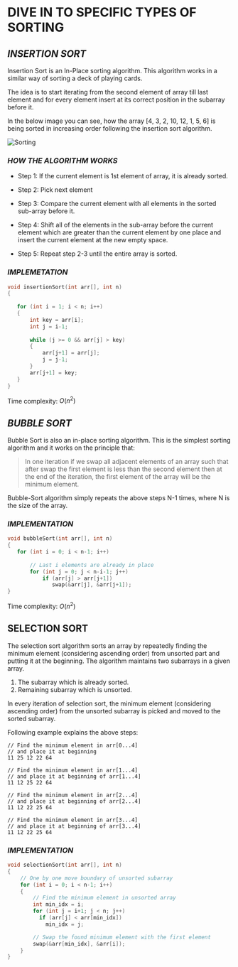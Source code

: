 # **DIVE IN TO SPECIFIC TYPES OF SORTING**

## ***INSERTION SORT***

Insertion Sort is an In-Place sorting algorithm. This algorithm works in a similar way of sorting a deck of playing cards. 

The idea is to start iterating from the second element of array till last element and for every element insert at its correct position in the subarray before it.

In the below image you can see, how the array [4, 3, 2, 10, 12, 1, 5, 6] is being sorted in increasing order following the insertion sort algorithm.

![Sorting](https://media.geeksforgeeks.org/wp-content/uploads/insertionsort.png)

### *HOW THE ALGORITHM WORKS*

* Step 1: If the current element is 1st element of array, it is already sorted.

* Step 2: Pick next element

* Step 3: Compare the current element with all elements in the sorted sub-array before it.

* Step 4: Shift all of the elements in the sub-array before the current element which are greater than the current element by one place and insert the current element at the new empty space.

* Step 5: Repeat step 2-3 until the entire array is sorted.

### *IMPLEMETATION*
```cpp
void insertionSort(int arr[], int n) 
{ 
  
   for (int i = 1; i < n; i++) 
   { 
       int key = arr[i]; 
       int j = i-1; 
     
       while (j >= 0 && arr[j] > key) 
       { 
           arr[j+1] = arr[j]; 
           j = j-1; 
       } 
       arr[j+1] = key; 
   } 
} 
```

Time complexity: $O(n^2)$

## ***BUBBLE SORT***

Bubble Sort is also an in-place sorting algorithm. This is the simplest sorting algorithm and it works on the principle that:

> In one iteration if we swap all adjacent elements of an array such that after swap the first element is less than the second element then at the end of the iteration, the first element of the array will be the minimum element.

Bubble-Sort algorithm simply repeats the above steps N-1 times, where N is the size of the array.

### *IMPLEMENTATION*
```cpp
void bubbleSort(int arr[], int n) 
{ 
   for (int i = 0; i < n-1; i++)       
  
       // Last i elements are already in place    
       for (int j = 0; j < n-i-1; j++)  
           if (arr[j] > arr[j+1]) 
              swap(&arr[j], &arr[j+1]); 
} 
```

Time complexity: $O(n^2)$

## **SELECTION SORT**

The selection sort algorithm sorts an array by repeatedly finding the minimum element (considering ascending order) from unsorted part and putting it at the beginning. The algorithm maintains two subarrays in a given array.

1. The subarray which is already sorted.
2. Remaining subarray which is unsorted.

In every iteration of selection sort, the minimum element (considering ascending order) from the unsorted subarray is picked and moved to the sorted subarray. 

Following example explains the above steps:
```
// Find the minimum element in arr[0...4]
// and place it at beginning
11 25 12 22 64

// Find the minimum element in arr[1...4]
// and place it at beginning of arr[1...4]
11 12 25 22 64

// Find the minimum element in arr[2...4]
// and place it at beginning of arr[2...4]
11 12 22 25 64

// Find the minimum element in arr[3...4]
// and place it at beginning of arr[3...4]
11 12 22 25 64
```

### *IMPLEMENTATION*

```cpp
void selectionSort(int arr[], int n)
{
    // One by one move boundary of unsorted subarray
    for (int i = 0; i < n-1; i++)
    {
        // Find the minimum element in unsorted array
        int min_idx = i;
        for (int j = i+1; j < n; j++)
          if (arr[j] < arr[min_idx])
            min_idx = j;

        // Swap the found minimum element with the first element
        swap(&arr[min_idx], &arr[i]);
    }
}
```